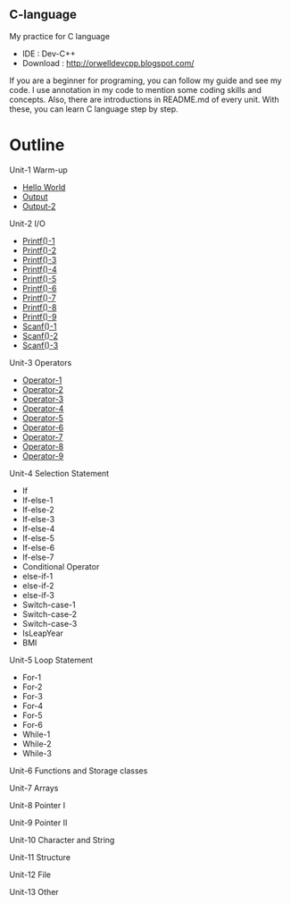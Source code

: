 ## C-language
My practice for C language
  * IDE : Dev-C++
  * Download : http://orwelldevcpp.blogspot.com/
  
If you are a beginner for programing, you can follow my guide and see my code. I use annotation in my code to mention some coding skills and concepts. Also, there are introductions in README.md of every unit. With these, you can learn C language step by step.    
# Outline
Unit-1  Warm-up
 * [Hello World](Unit-1/HelloWorld.c)
 * [Output](Unit-1/Output.c)
 * [Output-2](Unit-1/Output-2.c)
  
Unit-2  I/O
 * [Printf()-1](Unit-2/printf-1.c)
 * [Printf()-2](Unit-2/printf-2.c)
 * [Printf()-3](Unit-2/printf-3.c)
 * [Printf()-4](Unit-2/printf-4.c)
 * [Printf()-5](Unit-2/printf-5.c)
 * [Printf()-6](Unit-2/printf-6.c)
 * [Printf()-7](Unit-2/printf-7.c)
 * [Printf()-8](Unit-2/printf-8.c)
 * [Printf()-9](Unit-2/printf-9.c)
 * [Scanf()-1](Unit-2/scanf-1.c)
 * [Scanf()-2](Unit-2/scanf-2.c)
 * [Scanf()-3](Unit-2/scanf-3.c)
   
Unit-3  Operators
 * [Operator-1](Unit-3/operator-1.c)
 * [Operator-2](Unit-3/operator-2.c)
 * [Operator-3](Unit-3/operator-3.c)
 * [Operator-4](Unit-3/operator-4.c)
 * [Operator-5](Unit-3/operator-5.c)
 * [Operator-6](Unit-3/operator-6.c)
 * [Operator-7](Unit-3/operator-7.c)
 * [Operator-8](Unit-3/operator-8.c)
 * [Operator-9](Unit-3/operator-9.c)

Unit-4  Selection Statement
 * If
 * If-else-1
 * If-else-2
 * If-else-3
 * If-else-4
 * If-else-5
 * If-else-6
 * If-else-7
 * Conditional Operator
 * else-if-1
 * else-if-2
 * else-if-3
 * Switch-case-1
 * Switch-case-2
 * Switch-case-3
 * IsLeapYear
 * BMI
 
Unit-5  Loop Statement
 * For-1
 * For-2
 * For-3
 * For-4
 * For-5
 * For-6
 * While-1
 * While-2
 * While-3
 
Unit-6  Functions and Storage classes

Unit-7  Arrays

Unit-8  Pointer I

Unit-9  Pointer II

Unit-10 Character and String

Unit-11 Structure

Unit-12 File

Unit-13 Other
